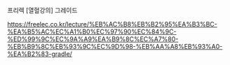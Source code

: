 프리렉
[열혈강의] 그레이드

https://freelec.co.kr/lecture/%EB%AC%B8%EB%B2%95%EA%B3%BC-%EA%B5%AC%EC%A1%B0%EC%97%90%EC%84%9C-%ED%99%9C%EC%9A%A9%EA%B9%8C%EC%A7%80-%EB%B9%8C%EB%93%9C%EC%9D%98-%EB%AA%A8%EB%93%A0-%EA%B2%83-gradle/




